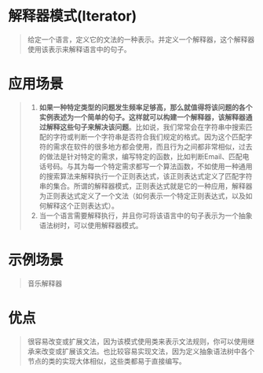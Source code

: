 ﻿# 解释器模式(Iterator)
>给定一个语言，定义它的文法的一种表示。并定义一个解释器，这个解释器使用该表示来解释语言中的句子。
# 应用场景
>1. **如果一种特定类型的问题发生频率足够高，那么就值得将该问题的各个实例表述为一个简单的句子。这样就可以构建一个解释器，该解释器通过解释这些句子来解决该问题**。比如说，我们常常会在字符串中搜索匹配的字符或判断一个字符串是否符合我们规定的格式。因为这个匹配字符的需求在软件的很多地方都会使用，而且行为之间都非常相似，过去的做法是针对特定的需求，编写特定的函数，比如判断Email、匹配电话号码。与其为每一个特定需求都写一个算法函数，不如使用一种通用的搜索算法来解释执行一个正则表达式，该正则表达式定义了匹配字符串的集合。所谓的解释器模式，正则表达式就是它的一种应用，解释器为正则表达式定义了一个文法（如何表示一个特定正则表达式，以及如何解释这个正则表达式）。
>2. 当一个语言需要解释执行，并且你可将该语言中的句子表示为一个抽象语法树时，可以使用解释器模式。
# 示例场景
>音乐解释器
# 优点
>很容易改变或扩展文法，因为该模式使用类来表示文法规则，你可以使用继承来改变或扩展该文法。也比较容易实现文法，因为定义抽象语法树中各个节点的类的实现大体相似，这些类都易于直接编写。
